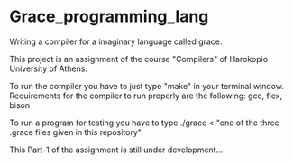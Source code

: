 # Grace_programming_lang
Writing a compiler for a imaginary language called grace.

This project is an assignment of the course "Compilers" of Harokopio University of Athens.

To run the compiler you have to just type "make" in your terminal window.
Requirements for the compiler to run properly are the following:
    gcc, 
    flex, 
    bison

To run a program for testing you have to type ./grace < "one of the three .grace files given in this repository".

This Part-1 of the assignment is still under development...


